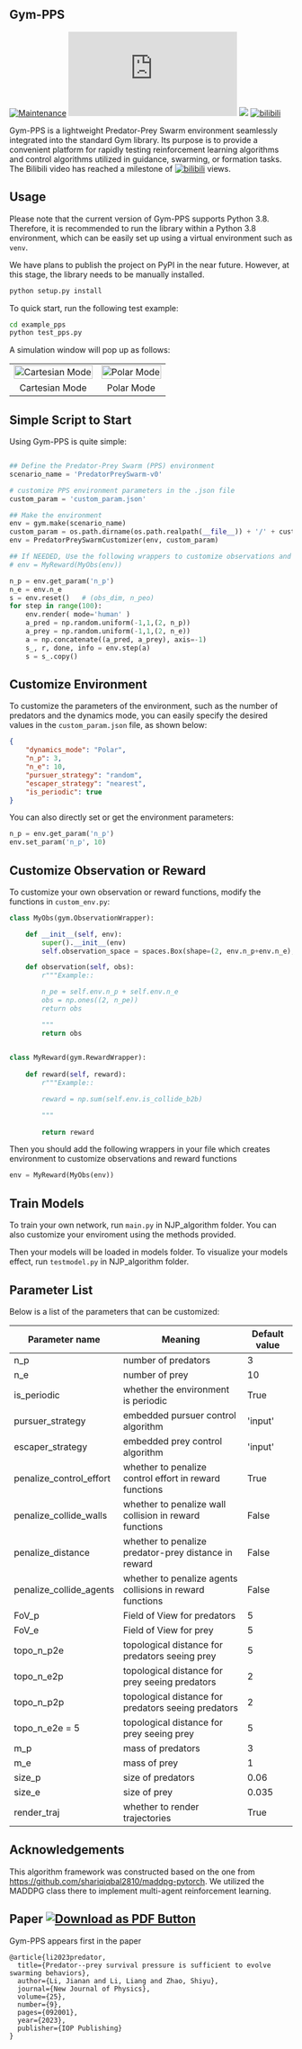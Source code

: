 ## Gym-PPS

[![Maintenance](https://img.shields.io/badge/Maintained%3F-yes-green.svg)](https://GitHub.com/Naereen/StrapDown.js/graphs/commit-activity) [![Citation Badge](https://api.juleskreuer.eu/citation-badge.php?doi=10.1088/1367-2630/acf33a)](https://juleskreuer.eu/citation-badge/) <a href="https://www.youtube.com/watch?v=Gt9v7cN6FII"><img src="https://img.shields.io/badge/Youtube-blue?logo=youtube&logoColor=white&labelColor=grey&color=blue"></a> [![bilibili](https://img.shields.io/badge/dynamic/json?color=ff69b4&label=bilibili&query=data.stat.view&url=https%3A%2F%2Fapi.bilibili.com%2Fx%2Fweb-interface%2Fview%3Fbvid%3DBV1zp4y1772H)](https://www.bilibili.com/video/BV1zp4y1772H/)

Gym-PPS is a lightweight Predator-Prey Swarm environment seamlessly integrated into the standard Gym library. Its purpose is to provide a convenient platform for rapidly testing reinforcement learning algorithms and control algorithms utilized in guidance, swarming, or formation tasks. The Bilibili video has reached a milestone of [![bilibili](https://img.shields.io/badge/dynamic/json?color=ff69b4&label=bilibili&query=data.stat.view&url=https%3A%2F%2Fapi.bilibili.com%2Fx%2Fweb-interface%2Fview%3Fbvid%3DBV1zp4y1772H)](https://www.bilibili.com/video/BV1zp4y1772H/) views.



## Usage

Please note that the current version of Gym-PPS supports Python 3.8. Therefore, it is recommended to run the library within a Python 3.8 environment, which can be easily set up using a virtual environment such as `venv`.

We have plans to publish the project on PyPI in the near future. However, at this stage, the library needs to be manually installed.

```bash
python setup.py install
```

To quick start, run the following test example:

```bash
cd example_pps
python test_pps.py
```

A simulation window will pop up as follows:
<table>
  <tr>
    <td><img src="example_pps/sample1.gif" width="100%" alt="Cartesian Mode"/></td>
    <td><img src="example_pps/sample2.gif" width="100%" alt="Polar Mode"/></td>
  </tr>
  <tr>
    <td align="center">Cartesian Mode</td>
    <td align="center">Polar Mode</td>
  </tr>
</table>


## Simple Script to Start
Using Gym-PPS is quite simple: 

```python

## Define the Predator-Prey Swarm (PPS) environment
scenario_name = 'PredatorPreySwarm-v0'  

# customize PPS environment parameters in the .json file
custom_param = 'custom_param.json'      

## Make the environment 
env = gym.make(scenario_name)
custom_param = os.path.dirname(os.path.realpath(__file__)) + '/' + custom_param
env = PredatorPreySwarmCustomizer(env, custom_param)

## If NEEDED, Use the following wrappers to customize observations and reward functions 
# env = MyReward(MyObs(env))       

n_p = env.get_param('n_p')
n_e = env.n_e
s = env.reset()   # (obs_dim, n_peo)
for step in range(100):
    env.render( mode='human' )
    a_pred = np.random.uniform(-1,1,(2, n_p)) 
    a_prey = np.random.uniform(-1,1,(2, n_e))
    a = np.concatenate((a_pred, a_prey), axis=-1)
    s_, r, done, info = env.step(a)
    s = s_.copy()
```



## Customize Environment

To customize the parameters of the environment, such as the number of predators and the dynamics mode, you can easily specify the desired values in the `custom_param.json` file, as shown below:

```json
{
    "dynamics_mode": "Polar",
    "n_p": 3,
    "n_e": 10,
    "pursuer_strategy": "random",
    "escaper_strategy": "nearest",
    "is_periodic": true
}
```

You can also directly set or get the environment parameters:
```python
n_p = env.get_param('n_p')
env.set_param('n_p', 10)
```



## Customize Observation or Reward

To customize your own observation or reward functions, modify the functions in `custom_env.py`:

```python
class MyObs(gym.ObservationWrapper):

    def __init__(self, env):
        super().__init__(env)
        self.observation_space = spaces.Box(shape=(2, env.n_p+env.n_e), low=-np.inf, high=np.inf)

    def observation(self, obs):
        r"""Example::

        n_pe = self.env.n_p + self.env.n_e
        obs = np.ones((2, n_pe))
        return obs

        """
        return obs
        

class MyReward(gym.RewardWrapper):
    
    def reward(self, reward):
        r"""Example::

        reward = np.sum(self.env.is_collide_b2b)

        """
        
        return reward
```

Then you should add the following wrappers in your file which creates environment to customize observations and reward functions 
```python
env = MyReward(MyObs(env)) 
```    

## Train Models
To train your own network, run `main.py` in NJP_algorithm folder. You can also customize your enviroment using the methods provided.

Then your models will be loaded in models folder. To visualize your models effect, run `testmodel.py` in NJP_algorithm folder.

## Parameter List

Below is a list of the parameters that can be customized:

| Parameter name          | Meaning                                                   | Default value |
| ----------------------- | --------------------------------------------------------- | ------------- |
| n_p                     | number of predators                                       | 3             |
| n_e                     | number of prey                                            | 10            |
| is_periodic             | whether the environment is periodic                       | True          |
| pursuer_strategy        | embedded pursuer control algorithm                        | 'input'       |
| escaper_strategy        | embedded prey control algorithm                           | 'input'       |
| penalize_control_effort | whether to penalize control effort in reward functions    | True          |
| penalize_collide_walls  | whether to penalize wall collision in reward functions    | False         |
| penalize_distance       | whether to penalize predator-prey distance in reward      | False         |
| penalize_collide_agents | whether to penalize agents collisions in reward functions | False         |
| FoV_p                   | Field of View for predators                               | 5             |
| FoV_e                   | Field of View for prey                                    | 5             |
| topo_n_p2e              | topological distance for predators seeing prey            | 5             |
| topo_n_e2p              | topological distance for prey seeing predators            | 2             |
| topo_n_p2p              | topological distance for predators seeing predators       | 2             |
| topo_n_e2e = 5          | topological distance for prey seeing prey                 | 5             |
| m_p                     | mass of predators                                         | 3             |
| m_e                     | mass of prey                                              | 1             |
| size_p                  | size of predators                                         | 0.06          |
| size_e                  | size of prey                                              | 0.035         |
| render_traj             | whether to render trajectories                            | True          |

## Acknowledgements
This algorithm framework was constructed based on the one from https://github.com/shariqiqbal2810/maddpg-pytorch. We utilized the MADDPG class there to implement multi-agent reinforcement learning.

## Paper  [![Download as PDF Button](https://camo.githubusercontent.com/4b7e2df20c344127c85b210653959ea7cd2ddb1c1862f27c715cd460703e76d3/68747470733a2f2f696d672e736869656c64732e696f2f62616467652f446f776e6c6f616425323061732532305044462d4546333933393f7374796c653d666c6174266c6f676f3d61646f62656163726f626174726561646572266c6f676f436f6c6f723d776869746526636f6c6f723d626c61636b266c6162656c436f6c6f723d656331633234)](https://iopscience.iop.org/article/10.1088/1367-2630/acf33a)

Gym-PPS appears  first in the paper 

```text
@article{li2023predator,
  title={Predator--prey survival pressure is sufficient to evolve swarming behaviors},
  author={Li, Jianan and Li, Liang and Zhao, Shiyu},
  journal={New Journal of Physics},
  volume={25},
  number={9},
  pages={092001},
  year={2023},
  publisher={IOP Publishing}
}
```

